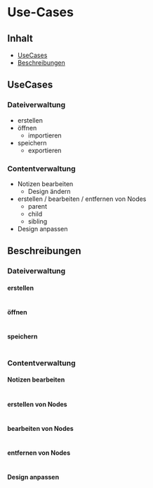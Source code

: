 # Use-Cases
## Inhalt
- [UseCases](https://github.com/Horstexplorer/Freemind/blob/master/DATA/usecases.md#usecases)
- [Beschreibungen](https://github.com/Horstexplorer/Freemind/blob/master/DATA/usecases.md#beschreibungen)

## UseCases
### Dateiverwaltung
- erstellen
- öffnen
    - importieren
- speichern
    - exportieren
### Contentverwaltung
- Notizen bearbeiten
    - Design ändern
- erstellen / bearbeiten / entfernen von Nodes
    - parent
    - child
    - sibling
- Design anpassen

## Beschreibungen
### Dateiverwaltung
#### erstellen
```
```
#### öffnen
```
```
#### speichern
```
```
### Contentverwaltung
#### Notizen bearbeiten
```
```
#### erstellen von Nodes
```
```
#### bearbeiten von Nodes
```
```
#### entfernen von Nodes
```
```
#### Design anpassen
```
```